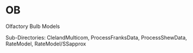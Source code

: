 # OB
Olfactory Bulb Models

Sub-Directories: ClelandMulticom, ProcessFranksData, ProcessShewData, RateModel, RateModel/SSapprox
